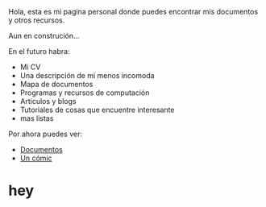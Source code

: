 <meta name="yandex-verification" content="69aa3c2b56e86c5e" />

Hola, esta es mi pagina personal donde puedes encontrar mis documentos y otros recursos.

Aun en construción...


En el futuro habra:

* Mi CV
* Una descripción de mi menos incomoda
* Mapa de documentos
* Programas y recursos de computación
* Articulos y blogs
* Tutoriales de cosas que encuentre interesante
* mas listas

Por ahora puedes ver:

* [Documentos](/docs/document_index.md)
* [Un cómic](https://c.xkcd.com/random/comic/)


# hey